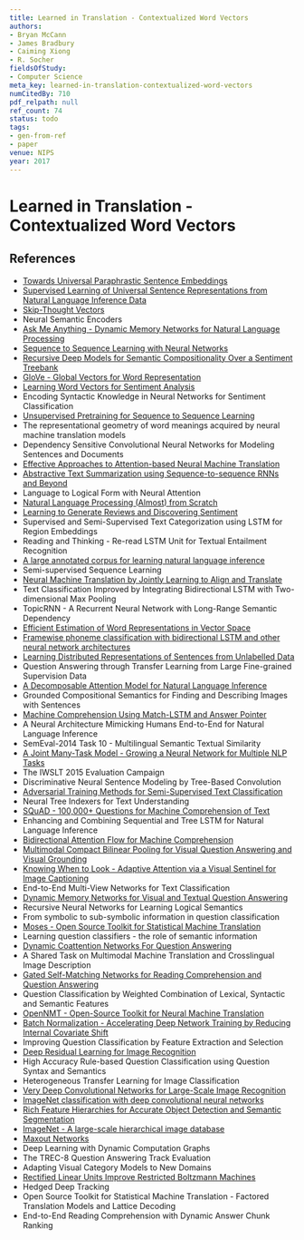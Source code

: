 ```yaml
---
title: Learned in Translation - Contextualized Word Vectors
authors:
- Bryan McCann
- James Bradbury
- Caiming Xiong
- R. Socher
fieldsOfStudy:
- Computer Science
meta_key: learned-in-translation-contextualized-word-vectors
numCitedBy: 710
pdf_relpath: null
ref_count: 74
status: todo
tags:
- gen-from-ref
- paper
venue: NIPS
year: 2017
---
```


# Learned in Translation - Contextualized Word Vectors

## References

- [Towards Universal Paraphrastic Sentence Embeddings](./towards-universal-paraphrastic-sentence-embeddings.md)
- [Supervised Learning of Universal Sentence Representations from Natural Language Inference Data](./supervised-learning-of-universal-sentence-representations-from-natural-language-inference-data.md)
- [Skip-Thought Vectors](./skip-thought-vectors.md)
- Neural Semantic Encoders
- [Ask Me Anything - Dynamic Memory Networks for Natural Language Processing](./ask-me-anything-dynamic-memory-networks-for-natural-language-processing.md)
- [Sequence to Sequence Learning with Neural Networks](./sequence-to-sequence-learning-with-neural-networks.md)
- [Recursive Deep Models for Semantic Compositionality Over a Sentiment Treebank](./recursive-deep-models-for-semantic-compositionality-over-a-sentiment-treebank.md)
- [GloVe - Global Vectors for Word Representation](./glove-global-vectors-for-word-representation.md)
- [Learning Word Vectors for Sentiment Analysis](./learning-word-vectors-for-sentiment-analysis.md)
- Encoding Syntactic Knowledge in Neural Networks for Sentiment Classification
- [Unsupervised Pretraining for Sequence to Sequence Learning](./unsupervised-pretraining-for-sequence-to-sequence-learning.md)
- The representational geometry of word meanings acquired by neural machine translation models
- Dependency Sensitive Convolutional Neural Networks for Modeling Sentences and Documents
- [Effective Approaches to Attention-based Neural Machine Translation](./effective-approaches-to-attention-based-neural-machine-translation.md)
- [Abstractive Text Summarization using Sequence-to-sequence RNNs and Beyond](./abstractive-text-summarization-using-sequence-to-sequence-rnns-and-beyond.md)
- Language to Logical Form with Neural Attention
- [Natural Language Processing (Almost) from Scratch](./natural-language-processing-almost-from-scratch.md)
- [Learning to Generate Reviews and Discovering Sentiment](./learning-to-generate-reviews-and-discovering-sentiment.md)
- Supervised and Semi-Supervised Text Categorization using LSTM for Region Embeddings
- Reading and Thinking - Re-read LSTM Unit for Textual Entailment Recognition
- [A large annotated corpus for learning natural language inference](./a-large-annotated-corpus-for-learning-natural-language-inference.md)
- Semi-supervised Sequence Learning
- [Neural Machine Translation by Jointly Learning to Align and Translate](./neural-machine-translation-by-jointly-learning-to-align-and-translate.md)
- Text Classification Improved by Integrating Bidirectional LSTM with Two-dimensional Max Pooling
- TopicRNN - A Recurrent Neural Network with Long-Range Semantic Dependency
- [Efficient Estimation of Word Representations in Vector Space](./efficient-estimation-of-word-representations-in-vector-space.md)
- [Framewise phoneme classification with bidirectional LSTM and other neural network architectures](./framewise-phoneme-classification-with-bidirectional-lstm-and-other-neural-network-architectures.md)
- [Learning Distributed Representations of Sentences from Unlabelled Data](./learning-distributed-representations-of-sentences-from-unlabelled-data.md)
- Question Answering through Transfer Learning from Large Fine-grained Supervision Data
- [A Decomposable Attention Model for Natural Language Inference](./a-decomposable-attention-model-for-natural-language-inference.md)
- Grounded Compositional Semantics for Finding and Describing Images with Sentences
- [Machine Comprehension Using Match-LSTM and Answer Pointer](./machine-comprehension-using-match-lstm-and-answer-pointer.md)
- A Neural Architecture Mimicking Humans End-to-End for Natural Language Inference
- SemEval-2014 Task 10 - Multilingual Semantic Textual Similarity
- [A Joint Many-Task Model - Growing a Neural Network for Multiple NLP Tasks](./a-joint-many-task-model-growing-a-neural-network-for-multiple-nlp-tasks.md)
- The IWSLT 2015 Evaluation Campaign
- Discriminative Neural Sentence Modeling by Tree-Based Convolution
- [Adversarial Training Methods for Semi-Supervised Text Classification](./adversarial-training-methods-for-semi-supervised-text-classification.md)
- Neural Tree Indexers for Text Understanding
- [SQuAD - 100,000+ Questions for Machine Comprehension of Text](./squad-100-000-questions-for-machine-comprehension-of-text.md)
- Enhancing and Combining Sequential and Tree LSTM for Natural Language Inference
- [Bidirectional Attention Flow for Machine Comprehension](./bidirectional-attention-flow-for-machine-comprehension.md)
- [Multimodal Compact Bilinear Pooling for Visual Question Answering and Visual Grounding](./multimodal-compact-bilinear-pooling-for-visual-question-answering-and-visual-grounding.md)
- [Knowing When to Look - Adaptive Attention via a Visual Sentinel for Image Captioning](./knowing-when-to-look-adaptive-attention-via-a-visual-sentinel-for-image-captioning.md)
- End-to-End Multi-View Networks for Text Classification
- [Dynamic Memory Networks for Visual and Textual Question Answering](./dynamic-memory-networks-for-visual-and-textual-question-answering.md)
- Recursive Neural Networks for Learning Logical Semantics
- From symbolic to sub-symbolic information in question classification
- [Moses - Open Source Toolkit for Statistical Machine Translation](./moses-open-source-toolkit-for-statistical-machine-translation.md)
- Learning question classifiers - the role of semantic information
- [Dynamic Coattention Networks For Question Answering](./dynamic-coattention-networks-for-question-answering.md)
- A Shared Task on Multimodal Machine Translation and Crosslingual Image Description
- [Gated Self-Matching Networks for Reading Comprehension and Question Answering](./gated-self-matching-networks-for-reading-comprehension-and-question-answering.md)
- Question Classification by Weighted Combination of Lexical, Syntactic and Semantic Features
- [OpenNMT - Open-Source Toolkit for Neural Machine Translation](./opennmt-open-source-toolkit-for-neural-machine-translation.md)
- [Batch Normalization - Accelerating Deep Network Training by Reducing Internal Covariate Shift](./batch-normalization-accelerating-deep-network-training-by-reducing-internal-covariate-shift.md)
- Improving Question Classification by Feature Extraction and Selection
- [Deep Residual Learning for Image Recognition](./deep-residual-learning-for-image-recognition.md)
- High Accuracy Rule-based Question Classification using Question Syntax and Semantics
- Heterogeneous Transfer Learning for Image Classification
- [Very Deep Convolutional Networks for Large-Scale Image Recognition](./very-deep-convolutional-networks-for-large-scale-image-recognition.md)
- [ImageNet classification with deep convolutional neural networks](./imagenet-classification-with-deep-convolutional-neural-networks.md)
- [Rich Feature Hierarchies for Accurate Object Detection and Semantic Segmentation](./rich-feature-hierarchies-for-accurate-object-detection-and-semantic-segmentation.md)
- [ImageNet - A large-scale hierarchical image database](./imagenet-a-large-scale-hierarchical-image-database.md)
- [Maxout Networks](./maxout-networks.md)
- Deep Learning with Dynamic Computation Graphs
- The TREC-8 Question Answering Track Evaluation
- Adapting Visual Category Models to New Domains
- [Rectified Linear Units Improve Restricted Boltzmann Machines](./rectified-linear-units-improve-restricted-boltzmann-machines.md)
- Hedged Deep Tracking
- Open Source Toolkit for Statistical Machine Translation - Factored Translation Models and Lattice Decoding
- End-to-End Reading Comprehension with Dynamic Answer Chunk Ranking

